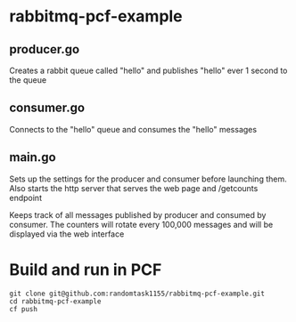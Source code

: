 # rabbitmq-pcf-example

## producer.go

Creates a rabbit queue called "hello" and publishes "hello" ever 1 second to the queue

## consumer.go

Connects to the "hello" queue and consumes the "hello" messages

## main.go

Sets up the settings for the producer and consumer before launching them.  Also starts the http server that serves the web page and /getcounts endpoint

Keeps track of all messages published by producer and consumed by consumer.  The counters will rotate every 100,000 messages and will be displayed via the web interface

# Build and run in PCF
```
git clone git@github.com:randomtask1155/rabbitmq-pcf-example.git
cd rabbitmq-pcf-example
cf push
```